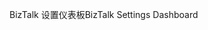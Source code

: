<span data-ttu-id="aa92d-101">BizTalk 设置仪表板</span><span class="sxs-lookup"><span data-stu-id="aa92d-101">BizTalk Settings Dashboard</span></span>